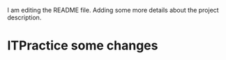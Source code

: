 I am editing the README file. Adding some more details about the project description.
# ITPractice some changes
